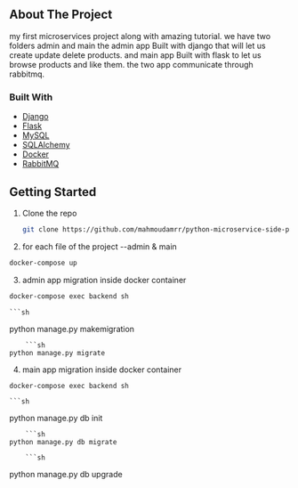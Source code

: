 <!-- ABOUT THE PROJECT -->
## About The Project

my first microservices project along with amazing tutorial.
we have two folders admin and main the admin app Built with django that will let us create update delete products.
and main app Built with flask to let us browse products and like them.
the two app communicate through rabbitmq.



### Built With

* [Django](https://www.djangoproject.com/)
* [Flask](https://flask.palletsprojects.com/en/2.0.x/)
* [MySQL](https://www.mysql.com/)
* [SQLAlchemy](https://www.sqlalchemy.org/)
* [Docker](https://www.docker.com/)
* [RabbitMQ](https://www.rabbitmq.com/)



<!-- GETTING STARTED -->
## Getting Started

1. Clone the repo
   ```sh
   git clone https://github.com/mahmoudamrr/python-microservice-side-project.git
   ```

2. for each file of the project --admin & main
  ```sh
  docker-compose up
  ```
  
  3. admin app migration inside docker container
  ```sh
  docker-compose exec backend sh
  ```
    ```sh
  python manage.py makemigration
  ```
      ```sh
  python manage.py migrate
  ```

  
  4. main app migration inside docker container
  ```sh
  docker-compose exec backend sh
  ```
    ```sh
  python manage.py db init
  ```
      ```sh
  python manage.py db migrate
  ```
        ```sh
  python manage.py db upgrade
  ```
